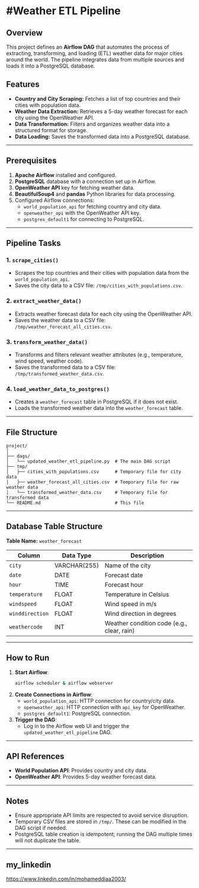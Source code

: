 # #Weather ETL Pipeline

## Overview

This project defines an **Airflow DAG** that automates the process of extracting, transforming, and loading (ETL) weather data for major cities around the world. The pipeline integrates data from multiple sources and loads it into a PostgreSQL database.

## Features

- **Country and City Scraping:** Fetches a list of top countries and their cities with population data.
- **Weather Data Extraction:** Retrieves a 5-day weather forecast for each city using the OpenWeather API.
- **Data Transformation:** Filters and organizes weather data into a structured format for storage.
- **Data Loading:** Saves the transformed data into a PostgreSQL database.

---

## Prerequisites

1. **Apache Airflow** installed and configured.
2. **PostgreSQL** database with a connection set up in Airflow.
3. **OpenWeather API** key for fetching weather data.
4. **BeautifulSoup4** and **pandas** Python libraries for data processing.
5. Configured Airflow connections:
   - `world_population_api` for fetching country and city data.
   - `openweather_api` with the OpenWeather API key.
   - `postgres_default1` for connecting to PostgreSQL.

---

## Pipeline Tasks

### 1. **`scrape_cities()`**
   - Scrapes the top countries and their cities with population data from the `world_population_api`.
   - Saves the city data to a CSV file: `/tmp/cities_with_populations.csv`.

### 2. **`extract_weather_data()`**
   - Extracts weather forecast data for each city using the OpenWeather API.
   - Saves the weather data to a CSV file: `/tmp/weather_forecast_all_cities.csv`.

### 3. **`transform_weather_data()`**
   - Transforms and filters relevant weather attributes (e.g., temperature, wind speed, weather code).
   - Saves the transformed data to a CSV file: `/tmp/transformed_weather_data.csv`.

### 4. **`load_weather_data_to_postgres()`**
   - Creates a `weather_forecast` table in PostgreSQL if it does not exist.
   - Loads the transformed weather data into the `weather_forecast` table.

---

## File Structure

```
project/
│
├── dags/
│   └── updated_weather_etl_pipeline.py  # The main DAG script
├── tmp/
│   ├── cities_with_populations.csv      # Temporary file for city data
│   ├── weather_forecast_all_cities.csv  # Temporary file for raw weather data
│   └── transformed_weather_data.csv     # Temporary file for transformed data
└── README.md                            # This file
```

---

## Database Table Structure

**Table Name:** `weather_forecast`

| Column         | Data Type   | Description                              |
|----------------|-------------|------------------------------------------|
| `city`         | VARCHAR(255)| Name of the city                        |
| `date`         | DATE        | Forecast date                           |
| `hour`         | TIME        | Forecast hour                           |
| `temperature`  | FLOAT       | Temperature in Celsius                  |
| `windspeed`    | FLOAT       | Wind speed in m/s                       |
| `winddirection`| FLOAT       | Wind direction in degrees               |
| `weathercode`  | INT         | Weather condition code (e.g., clear, rain) |

---

## How to Run

1. **Start Airflow**:
   ```bash
   airflow scheduler & airflow webserver
   ```
2. **Create Connections in Airflow**:
   - `world_population_api`: HTTP connection for country/city data.
   - `openweather_api`: HTTP connection with `api_key` for OpenWeather.
   - `postgres_default1`: PostgreSQL connection.
3. **Trigger the DAG**:
   - Log in to the Airflow web UI and trigger the `updated_weather_etl_pipeline` DAG.

---

## API References

- **World Population API**: Provides country and city data.
- **OpenWeather API**: Provides 5-day weather forecast data.

---

## Notes

- Ensure appropriate API limits are respected to avoid service disruption.
- Temporary CSV files are stored in `/tmp/`. These can be modified in the DAG script if needed.
- PostgreSQL table creation is idempotent; running the DAG multiple times will not duplicate the table.

---

## my_linkedin
https://www.linkedin.com/in/mohameddiaa2003/
